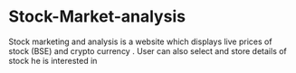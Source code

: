 # Stock-Market-analysis
Stock marketing and analysis is a website which displays live prices of stock (BSE) and crypto currency . User can also select and store details of stock he is interested in
